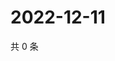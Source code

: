 # 2022-12-11

共 0 条

<!-- BEGIN WEIBO -->
<!-- 最后更新时间 Sun Dec 11 2022 23:00:36 GMT+0800 (China Standard Time) -->

<!-- END WEIBO -->
